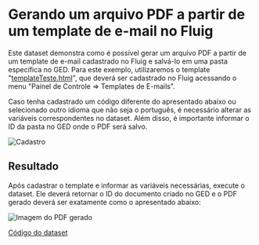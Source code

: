 # Gerando um arquivo PDF a partir de um template de e-mail no Fluig

Este dataset demonstra como é possível gerar um arquivo PDF a partir de um template de e-mail cadastrado no Fluig e salvá-lo em uma pasta específica no GED. Para este exemplo, utilizaremos o template "[templateTeste.html](https://github.com/sergiomachadosilva/fluig-datasets/blob/master/gerarPdfTemplateEmail/templateTeste.html)", que deverá ser cadastrado no Fluig acessando o menu "Painel de Controle => Templates de E-mails".

Caso tenha cadastrado um código diferente do apresentado abaixo ou selecionado outro idioma que não seja o português, é necessário alterar as variáveis correspondentes no dataset. Além disso, é importante informar o ID da pasta no GED onde o PDF será salvo.

![Cadastro](https://github.com/sergiomachadosilva/fluig-datasets/blob/master/gerarPdfTemplateEmail/print_cadastro_template.png)

## Resultado
Após cadastrar o template e informar as variáveis necessárias, execute o dataset. Ele deverá retornar o ID do documento criado no GED e o PDF gerado deverá ser exatamente como o apresentado abaixo:

![Imagem do PDF gerado](https://github.com/sergiomachadosilva/fluig-datasets/blob/master/gerarPdfTemplateEmail/Lista_de_Estados.jpg)


[Código do dataset](gerarPdfTemplateEmail.js)

